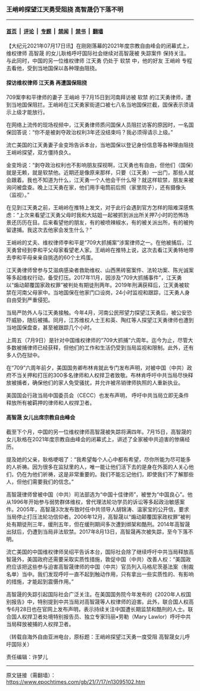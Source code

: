 ### 王峭岭探望江天勇受阻挠 高智晟仍下落不明

---

#### [首页](../../../..?n13095102) &nbsp;|&nbsp; [评论](../../../../../epoch-comment?n13095102) &nbsp;|&nbsp; [专题](../../../../../epoch-special?n13095102) &nbsp;|&nbsp; [禁闻](../../../../../epoch-news?n13095102) &nbsp;|&nbsp; [禁书](../../../../../books?n13095102) &nbsp;|&nbsp; [翻墙](https://github.com/gfw-breaker/nogfw/blob/master/README.md?n13095102)


<div class="post_content" id="artbody" itemprop="articleBody">
 <!-- article content begin -->
 <p>
  【大纪元2021年07月17日讯】在刚刚落幕的2021年度宗教自由峰会的闭幕式上，维权律师
  <ok href="https://www.epochtimes.com/gb/tag/%E9%AB%98%E6%99%BA%E6%99%9F.html">
   高智晟
  </ok>
  的女儿耿格呼吁国际社会继续对高智晟被
  <ok href="https://www.epochtimes.com/gb/tag/%E5%A4%B1%E8%B8%AA%E6%A1%88%E4%BB%B6.html">
   失踪案件
  </ok>
  保持关注。与此同时，中国的另一位维权律师
  <ok href="https://www.epochtimes.com/gb/tag/%E6%B1%9F%E5%A4%A9%E5%8B%87.html">
   江天勇
  </ok>
  仍处于
  <ok href="https://www.epochtimes.com/gb/tag/%E8%BD%AF%E7%A6%81.html">
   软禁
  </ok>
  中，他的好友
  <ok href="https://www.epochtimes.com/gb/tag/%E7%8E%8B%E5%B3%AD%E5%B2%AD.html">
   王峭岭
  </ok>
  专程去看他，受到当地国保以各种理由阻挠。
 </p>
 <h4>
  探访维权律师
  <ok href="https://www.epochtimes.com/gb/tag/%E6%B1%9F%E5%A4%A9%E5%8B%87.html">
   江天勇
  </ok>
  再遭国保阻挠
 </h4>
 <p>
  709案李和平律师的妻子
  <ok href="https://www.epochtimes.com/gb/tag/%E7%8E%8B%E5%B3%AD%E5%B2%AD.html">
   王峭岭
  </ok>
  于7月15日到河南拜访被
  <ok href="https://www.epochtimes.com/gb/tag/%E8%BD%AF%E7%A6%81.html">
   软禁
  </ok>
  的江天勇律师，遭到当地国保阻拦。王峭岭在江天勇家街道口被七八名当地国保拦截，国保表示须请示上级才能放行。
 </p>
 <p>
  在网络上流传的现场视频中，江天勇律师质问国保人员阻拦访客的原因时，一名国保回答说：“你不是被剥夺政治权利3年还没结束吗？我必须得请示上级。”
 </p>
 <p>
  流亡美国的江天勇妻子金变玲告诉本台，当地国保以登记身份信息等各种理由阻挠王峭岭探望，双方僵持良久。
 </p>
 <p>
  金变玲说：“剥夺政治权利也不影响朋友探视啊，江天勇也有自由，但他们（国保）就是无赖，就是软禁他。近期还是像原来那样，只要（江天勇）一出门，那些人就会跟着。我也不知道为什么，江天勇一个人他会干什么呀？就这样软禁，朋友来被询问被盘查。晚上江天勇在家，他们用手电筒前后照（家里院子），还有摄像头（监视）。”
 </p>
 <p>
  在见到江天勇之前，王峭岭在推特上发文，对于此行会遇到官方怎样的阻难深感焦虑：“上次来看望江天勇父母时我和大姑姐一起被抓到派出所关押7小时的恐怖场景还历历在目。后来看望他的朋友，有的被喷辣椒水，有的被关派出所，有的被拘留逮捕。我这次去他家会发生什么？”
 </p>
 <p>
  王峭岭的丈夫、维权律师李和平是“709大抓捕案”涉案律师之一。在他被捕后，江天勇曾经到李和平父母家看望老人家。王峭岭在推特上说，这次去看江天勇特地带去李和平母亲亲自挑选的60个土鸡蛋。
 </p>
 <p>
  江天勇律师曾参与艾滋病感染者救助维权、山西黑砖窑案件、法轮功案、陈光诚案等多起维权行动，备受打压。2017年11月，因涉及“709大抓捕事件”，江天勇以“煽动颠覆国家政权罪”被判处有期徒刑两年。2019年刑满获释后，江天勇被软禁在河南父母家中。当地国保在他家门口设岗，24小时监视和跟踪，江天勇人身自由受到严重侵犯。
 </p>
 <p>
  当局严防外人与江天勇接触。今年4月，河南公民邢望力探望江天勇后，被公安恐吓威胁，随后被捕。同月，江苏维权人士王和英、陶红等人探望江天勇律师也遭到当地国保盘查，甚至被跟踪几个小时。
 </p>
 <p>
  上周五（7月9日）是针对中国维权律师的“709大抓捕”六周年。迄今为止，尽管大多数被捕律师已经获释，但他们的工作和生活仍受到当局监视和限制。此外，还有多人仍在狱中。
 </p>
 <p>
  在“709”六周年前夕，美国国务卿布林肯就此专门发布声明，对被中国（中共）政府不当关押和打压的300多名律师和人权捍卫者致敬。布林肯呼吁中共当局尽快释放被捕者，确保他们的家人免受骚扰，并允许被吊销律师执照的人重新执业。
 </p>
 <p>
  美国国会行政当局中国委员会（CECC）也发布声明， 呼吁中共当局立即无条件释放所有被羁押的律师和人权捍卫者。
 </p>
 <h4>
  <ok href="https://www.epochtimes.com/gb/tag/%E9%AB%98%E6%99%BA%E6%99%9F.html">
   高智晟
  </ok>
  女儿出席宗教自由峰会
 </h4>
 <p>
  截至下个月，中国的另一位维权律师高智晟被失踪将满四年。7月15日，高智晟的女儿耿格在2021年度宗教自由峰会的闭幕式上，讲述了全家被中共迫害的惨痛经历。
 </p>
 <p>
  提及她的父亲，耿格哽咽了：“我希望每个人心中都有希望，尽你所能为尽可能多的人祈祷。因为很多在监狱里的人，唯一能让他们活下去的是身在外面的人关心他们，仍在为他们祈祷，这是非常重要的。我们不能忘记他们，即使我们不了解那些人，但他们需要我们的信念。”
 </p>
 <p>
  高智晟律师曾被中国（中共）司法部选为“中国十佳律师”，被誉为“中国良心”。他从1996年开始参与弱势群体维权，曾代理法轮功学员的诉讼等多起政治敏感案件。2005年，高智晟3次发布致时任中共领导人胡锦涛、温家宝的公开信，要求当局停止打压法轮功信仰者。2006年12月，高智晟以“煽动颠覆国家政权罪”被判处有期徒刑三年，缓刑五年，但在缓刑期间多次遭到绑架和酷刑。2014年高智晟出狱后，仍遭到当局非法软禁。2017年8月13日，高智晟再次被失踪，至今下落不明。
 </p>
 <p>
  流亡美国的中国维权律师吴绍平告诉本台，国际社会除了继续呼吁中共当局释放高智晟外，美国政府还需要采取实质性措施，敦促中国（中共）改善人权：“美国政府应该把这些参与迫害高智晟律师的中国（中共）官员列入马格尼茨基法案（制裁名单）当中。我们发现呼吁一直不起到触动作用，只有拿出一些实质性的、有影响的措施，才能起到震慑作用。”
 </p>
 <p>
  高智晟的失踪引起国际社会广泛关注。在美国国务院今年发布的《2020年人权国别报告》中，特别提到中共当局对高智晟等人权律师的迫害。此外，联合国人权高专6月28日也在官网上发布声明，表示持续关注中国遭长期监禁和酷刑的人士。联合国人权捍卫者处境特别报告员、独立专家玛丽•劳勒（Mary Lawlor）呼吁中共当局释放被捕的人权捍卫者。
 </p>
 <p>
  （转载自海外自由亚洲电台，原标题：王峭岭探望江天勇一度受阻 高智晟女儿呼吁国际关）
 </p>
 <p>
  责任编辑：许梦儿
 </p>
 <!-- article content end -->
 <div id="below_article_ad">
 </div>
</div>


---

原文链接（需翻墙）：https://www.epochtimes.com/gb/21/7/17/n13095102.htm